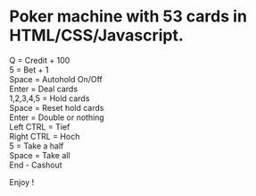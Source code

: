 # Poker machine with 53 cards in HTML/CSS/Javascript.

Q = Credit + 100   
5 = Bet + 1   
Space = Autohold On/Off   
Enter = Deal cards   
1,2,3,4,5 = Hold cards   
Space = Reset hold cards   
Enter = Double or nothing   
Left CTRL = Tief   
Right CTRL = Hoch   
5 = Take a half   
Space = Take all   
End - Cashout   

Enjoy !

